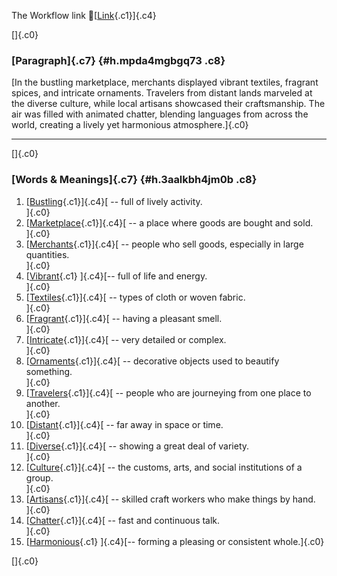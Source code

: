 The Workflow link
👏[[Link](https://www.google.com/url?q=http://www.google.com&sa=D&source=editors&ust=1756930632528324&usg=AOvVaw2o1hHHLqR1rPJSYK7y9T_s){.c1}]{.c4}

[]{.c0}

### [Paragraph]{.c7} {#h.mpda4mgbgq73 .c8}

[In the bustling marketplace, merchants displayed vibrant textiles,
fragrant spices, and intricate ornaments. Travelers from distant lands
marveled at the diverse culture, while local artisans showcased their
craftsmanship. The air was filled with animated chatter, blending
languages from across the world, creating a lively yet harmonious
atmosphere.]{.c0}

------------------------------------------------------------------------

[]{.c0}

### [Words & Meanings]{.c7} {#h.3aalkbh4jm0b .c8}

1.  [[Bustling](https://www.google.com/url?q=http://www.google.com&sa=D&source=editors&ust=1756930632529403&usg=AOvVaw1P_Zco5VAtF8GhkBo5YuWV){.c1}]{.c4}[ --
    full of lively activity.\
    ]{.c0}
2.  [[Marketplace](https://www.google.com/url?q=http://www.google.com&sa=D&source=editors&ust=1756930632529637&usg=AOvVaw3auMuQnSYNNMpMa3jDMixT){.c1}]{.c4}[ --
    a place where goods are bought and sold.\
    ]{.c0}
3.  [[Merchants](https://www.google.com/url?q=http://www.google.com&sa=D&source=editors&ust=1756930632529815&usg=AOvVaw1sMCsfBPhQLFbajBymsV7c){.c1}]{.c4}[ --
    people who sell goods, especially in large quantities.\
    ]{.c0}
4.  [[Vibrant](https://www.google.com/url?q=http://www.google.com&sa=D&source=editors&ust=1756930632530074&usg=AOvVaw1w8Ucec3uonXV4hh6heM6w){.c1}
    ]{.c4}[-- full of life and energy.\
    ]{.c0}
5.  [[Textiles](https://www.google.com/url?q=http://www.google.com&sa=D&source=editors&ust=1756930632530302&usg=AOvVaw1A0Hrri5pWp4QCpgUsDaAb){.c1}]{.c4}[ --
    types of cloth or woven fabric.\
    ]{.c0}
6.  [[Fragrant](https://www.google.com/url?q=http://www.google.com&sa=D&source=editors&ust=1756930632530550&usg=AOvVaw08Iduh_Kv5wCD3PZ9Qw3G5){.c1}]{.c4}[ --
    having a pleasant smell.\
    ]{.c0}
7.  [[Intricate](https://www.google.com/url?q=http://www.google.com&sa=D&source=editors&ust=1756930632530771&usg=AOvVaw0N2TOosQYVWPi4ZWxiXjCf){.c1}]{.c4}[ --
    very detailed or complex.\
    ]{.c0}
8.  [[Ornaments](https://www.google.com/url?q=http://www.google.com&sa=D&source=editors&ust=1756930632530934&usg=AOvVaw0Bzmx5xWEnjxvyxxY9hWp5){.c1}]{.c4}[ --
    decorative objects used to beautify something.\
    ]{.c0}
9.  [[Travelers](https://www.google.com/url?q=http://www.google.com&sa=D&source=editors&ust=1756930632531129&usg=AOvVaw08urPIe4WVGl7GukUAC9SK){.c1}]{.c4}[ --
    people who are journeying from one place to another.\
    ]{.c0}
10. [[Distant](https://www.google.com/url?q=http://www.google.com&sa=D&source=editors&ust=1756930632531327&usg=AOvVaw3eNllkXXKXdlE-Dx-35G19){.c1}]{.c4}[ --
    far away in space or time.\
    ]{.c0}
11. [[Diverse](https://www.google.com/url?q=http://www.google.com&sa=D&source=editors&ust=1756930632531531&usg=AOvVaw0S8M7NfI4Sz-w08WWYPZlq){.c1}]{.c4}[ --
    showing a great deal of variety.\
    ]{.c0}
12. [[Culture](https://www.google.com/url?q=http://www.google.com&sa=D&source=editors&ust=1756930632531752&usg=AOvVaw17e6Kr-jCOrTqYNswXC2Rr){.c1}]{.c4}[ --
    the customs, arts, and social institutions of a group.\
    ]{.c0}
13. [[Artisans](https://www.google.com/url?q=http://www.google.com&sa=D&source=editors&ust=1756930632531944&usg=AOvVaw3MrjJk06r5H45-c_prawi6){.c1}]{.c4}[ --
    skilled craft workers who make things by hand.\
    ]{.c0}
14. [[Chatter](https://www.google.com/url?q=http://www.google.com&sa=D&source=editors&ust=1756930632532216&usg=AOvVaw3InTHUtadiyo3RdwUQHuqm){.c1}]{.c4}[ --
    fast and continuous talk.\
    ]{.c0}
15. [[Harmonious](https://www.google.com/url?q=http://www.google.com&sa=D&source=editors&ust=1756930632532501&usg=AOvVaw0wmG1Qzz8BENwDn_1c82Fe){.c1}
    ]{.c4}[-- forming a pleasing or consistent whole.]{.c0}

[]{.c0}

